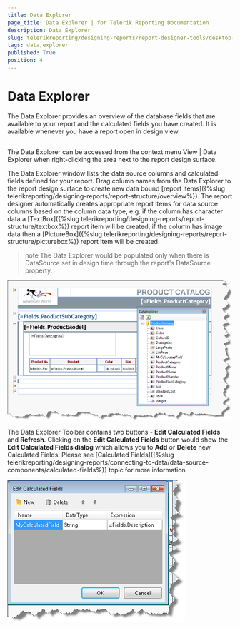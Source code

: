 ```yaml
---
title: Data Explorer
page_title: Data Explorer | for Telerik Reporting Documentation
description: Data Explorer
slug: telerikreporting/designing-reports/report-designer-tools/desktop-designers/tools/data-explorer
tags: data,explorer
published: True
position: 4
---
```


# Data Explorer



The Data Explorer provides an overview of the database fields that
        are available to your report and the calculated fields you have created.
        It is available whenever you have a report open in design view.
      

## 

The Data Explorer can be accessed from the context menu View | Data Explorer when right-clicking the area next to the report design surface.
        

The Data Explorer window lists the data source columns and calculated fields defined for your report.
          Drag column names from the Data Explorer to the report design surface to create new data bound
          [report items]({%slug telerikreporting/designing-reports/report-structure/overview%}).
          The report designer automatically creates appropriate report items for data source columns based on the column data type, e.g.
          if the column has character data a [TextBox]({%slug telerikreporting/designing-reports/report-structure/textbox%})          report item will be created, if the column has image data then a
          [PictureBox]({%slug telerikreporting/designing-reports/report-structure/picturebox%}) report item will be created.
        

>note The Data Explorer would be populated only when there is DataSource set in design time            through the report's DataSource property.          
  
  ![](images/UI004.png)

The Data Explorer Toolbar contains two buttons - __Edit Calculated Fields__ and __Refresh__.
          Clicking on the __Edit Calculated Fields__ button would show the __Edit Calculated Fields dialog__          which allows you to __Add__ or __Delete__ new Calculated Fields. Please see
          [Calculated Fields]({%slug telerikreporting/designing-reports/connecting-to-data/data-source-components/calculated-fields%}) topic for more information
          
  ![](images/DataExplorerCalculatedField.png)


